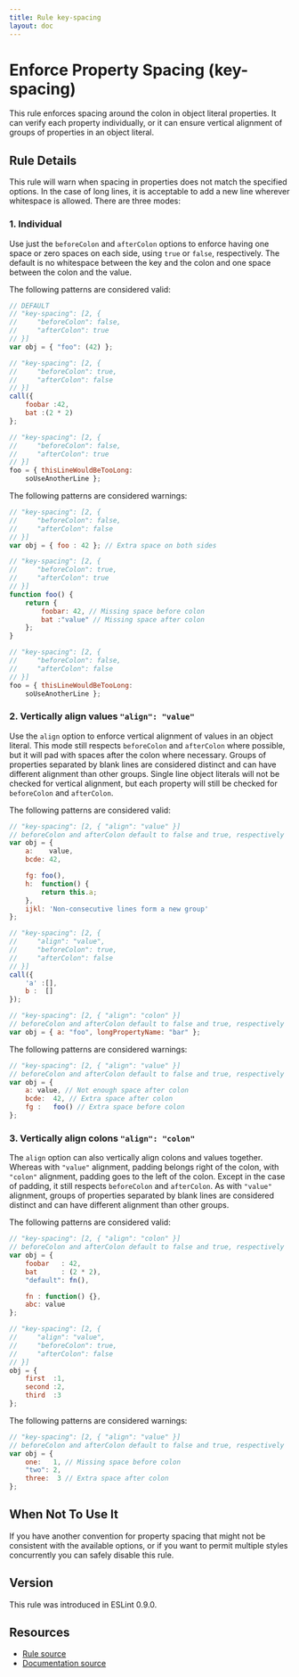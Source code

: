 ```yaml
---
title: Rule key-spacing
layout: doc
---
```

<!-- Note: No pull requests accepted for this file. See README.md in the root directory for details. -->
# Enforce Property Spacing (key-spacing)

This rule enforces spacing around the colon in object literal properties. It can verify each property individually, or it can ensure vertical alignment of groups of properties in an object literal.

## Rule Details

This rule will warn when spacing in properties does not match the specified options. In the case of long lines, it is acceptable to add a new line wherever whitespace is allowed. There are three modes:

### 1. Individual

Use just the `beforeColon` and `afterColon` options to enforce having one space or zero spaces on each side, using `true` or `false`, respectively. The default is no whitespace between the key and the colon and one space between the colon and the value.

The following patterns are considered valid:

```js
// DEFAULT
// "key-spacing": [2, {
//     "beforeColon": false,
//     "afterColon": true
// }]
var obj = { "foo": (42) };

// "key-spacing": [2, {
//     "beforeColon": true,
//     "afterColon": false
// }]
call({
    foobar :42,
    bat :(2 * 2)
};

// "key-spacing": [2, {
//     "beforeColon": false,
//     "afterColon": true
// }]
foo = { thisLineWouldBeTooLong:
    soUseAnotherLine };
```

The following patterns are considered warnings:

```js
// "key-spacing": [2, {
//     "beforeColon": false,
//     "afterColon": false
// }]
var obj = { foo : 42 }; // Extra space on both sides

// "key-spacing": [2, {
//     "beforeColon": true,
//     "afterColon": true
// }]
function foo() {
    return {
        foobar: 42, // Missing space before colon
        bat :"value" // Missing space after colon
    };
}

// "key-spacing": [2, {
//     "beforeColon": false,
//     "afterColon": false
// }]
foo = { thisLineWouldBeTooLong:
    soUseAnotherLine };
```

### 2. Vertically align values `"align": "value"`

Use the `align` option to enforce vertical alignment of values in an object literal. This mode still respects `beforeColon` and `afterColon` where possible, but it will pad with spaces after the colon where necessary. Groups of properties separated by blank lines are considered distinct and can have different alignment than other groups. Single line object literals will not be checked for vertical alignment, but each property will still be checked for `beforeColon` and `afterColon`.

The following patterns are considered valid:

```js
// "key-spacing": [2, { "align": "value" }]
// beforeColon and afterColon default to false and true, respectively
var obj = {
    a:    value,
    bcde: 42,

    fg: foo(),
    h:  function() {
        return this.a;
    },
    ijkl: 'Non-consecutive lines form a new group'
};

// "key-spacing": [2, {
//     "align": "value",
//     "beforeColon": true,
//     "afterColon": false
// }]
call({
    'a' :[],
    b :  []
});

// "key-spacing": [2, { "align": "colon" }]
// beforeColon and afterColon default to false and true, respectively
var obj = { a: "foo", longPropertyName: "bar" };
```

The following patterns are considered warnings:

```js
// "key-spacing": [2, { "align": "value" }]
// beforeColon and afterColon default to false and true, respectively
var obj = {
    a: value, // Not enough space after colon
    bcde:  42, // Extra space after colon
    fg :   foo() // Extra space before colon
};
```

### 3. Vertically align colons `"align": "colon"`

The `align` option can also vertically align colons and values together. Whereas with `"value"` alignment, padding belongs right of the colon, with `"colon"` alignment, padding goes to the left of the colon. Except in the case of padding, it still respects `beforeColon` and `afterColon`. As with `"value"` alignment, groups of properties separated by blank lines are considered distinct and can have different alignment than other groups.

The following patterns are considered valid:

```js
// "key-spacing": [2, { "align": "colon" }]
// beforeColon and afterColon default to false and true, respectively
var obj = {
    foobar   : 42,
    bat      : (2 * 2),
    "default": fn(),

    fn : function() {},
    abc: value
};

// "key-spacing": [2, {
//     "align": "value",
//     "beforeColon": true,
//     "afterColon": false
// }]
obj = {
    first  :1,
    second :2,
    third  :3
};
```

The following patterns are considered warnings:

```js
// "key-spacing": [2, { "align": "value" }]
// beforeColon and afterColon default to false and true, respectively
var obj = {
    one:   1, // Missing space before colon
    "two": 2,
    three:  3 // Extra space after colon
};
```

## When Not To Use It

If you have another convention for property spacing that might not be consistent with the available options, or if you want to permit multiple styles concurrently you can safely disable this rule.

## Version

This rule was introduced in ESLint 0.9.0.

## Resources

* [Rule source](https://github.com/eslint/eslint/tree/master/lib/rules/key-spacing.js)
* [Documentation source](https://github.com/eslint/eslint/tree/master/docs/rules/key-spacing.md)

